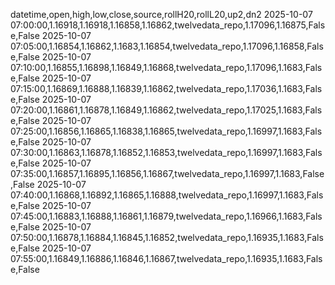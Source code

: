 datetime,open,high,low,close,source,rollH20,rollL20,up2,dn2
2025-10-07 07:00:00,1.16918,1.16918,1.16858,1.16862,twelvedata_repo,1.17096,1.16875,False,False
2025-10-07 07:05:00,1.16854,1.16862,1.1683,1.16854,twelvedata_repo,1.17096,1.16858,False,False
2025-10-07 07:10:00,1.16855,1.16898,1.16849,1.16868,twelvedata_repo,1.17096,1.1683,False,False
2025-10-07 07:15:00,1.16869,1.16888,1.16839,1.16862,twelvedata_repo,1.17036,1.1683,False,False
2025-10-07 07:20:00,1.16861,1.16878,1.16849,1.16862,twelvedata_repo,1.17025,1.1683,False,False
2025-10-07 07:25:00,1.16856,1.16865,1.16838,1.16865,twelvedata_repo,1.16997,1.1683,False,False
2025-10-07 07:30:00,1.16863,1.16878,1.16852,1.16853,twelvedata_repo,1.16997,1.1683,False,False
2025-10-07 07:35:00,1.16857,1.16895,1.16856,1.16867,twelvedata_repo,1.16997,1.1683,False,False
2025-10-07 07:40:00,1.16868,1.16892,1.16865,1.16888,twelvedata_repo,1.16997,1.1683,False,False
2025-10-07 07:45:00,1.16883,1.16888,1.16861,1.16879,twelvedata_repo,1.16966,1.1683,False,False
2025-10-07 07:50:00,1.16878,1.16884,1.16845,1.16852,twelvedata_repo,1.16935,1.1683,False,False
2025-10-07 07:55:00,1.16849,1.16886,1.16846,1.16867,twelvedata_repo,1.16935,1.1683,False,False
